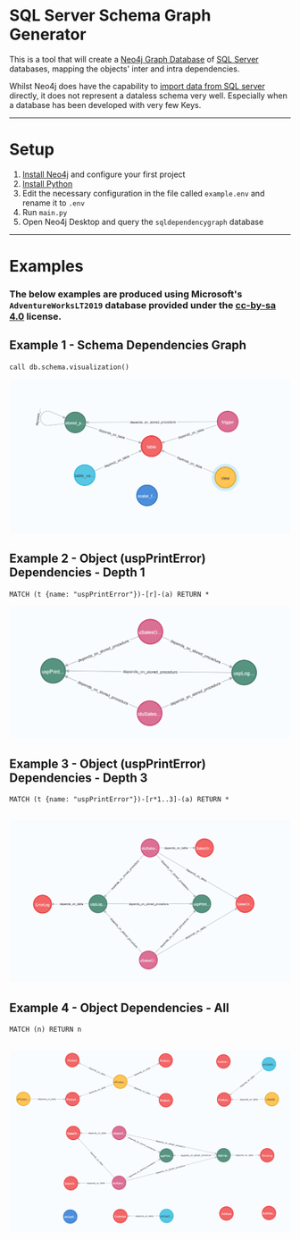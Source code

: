 # SQL Server Schema Graph Generator

This is a tool that will create a [Neo4j Graph Database](https://neo4j.com/developer/graph-database/) of [SQL Server](https://www.microsoft.com/en-au/sql-server/sql-server-2019) databases, mapping the objects' inter and intra dependencies.

Whilst Neo4j does have the capability to [import data from SQL server](https://neo4j.com/labs/etl-tool/) directly, it does not represent a dataless schema very well. Especially when a database has been developed with very few Keys.

---
# Setup

1. [Install Neo4j](https://neo4j.com/docs/operations-manual/current/installation/) and configure your first project  
3. [Install Python](https://www.python.org/downloads/)
4. Edit the necessary configuration in the file called `example.env` and rename it to `.env`
5. Run `main.py`
5. Open Neo4j Desktop and query the `sqldependencygraph` database
---
# Examples
### The below examples are produced using Microsoft's `AdventureWorksLT2019` database provided under the [cc-by-sa 4.0](https://creativecommons.org/licenses/by-sa/4.0/) license.

## Example 1 - Schema Dependencies Graph

```cypher
call db.schema.visualization()
```

![Screenshot](./blob/Screenshot1.png)

## Example 2 - Object (uspPrintError) Dependencies - Depth 1

```cypher
MATCH (t {name: "uspPrintError"})-[r]-(a) RETURN *
```

![Screenshot](./blob/Screenshot2.png)

## Example 3 - Object (uspPrintError) Dependencies - Depth 3

```cypher
MATCH (t {name: "uspPrintError"})-[r*1..3]-(a) RETURN *
```

![Screenshot](./blob/Screenshot3.png)
---

## Example 4 - Object Dependencies - All

```cypher
MATCH (n) RETURN n
```

![Screenshot](./blob/Screenshot4.png)
---
